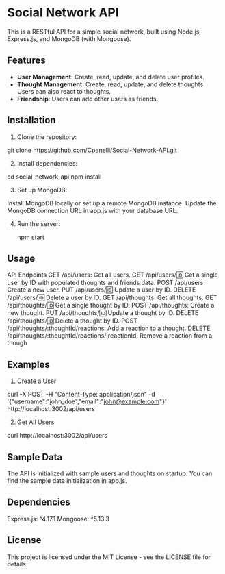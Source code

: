 # Social Network API

This is a RESTful API for a simple social network, built using Node.js, Express.js, and MongoDB (with Mongoose).

## Features

- **User Management**: Create, read, update, and delete user profiles.
- **Thought Management**: Create, read, update, and delete thoughts. Users can also react to thoughts.
- **Friendship**: Users can add other users as friends.

## Installation

1. Clone the repository:

git clone https://github.com/Cpanelli/Social-Network-API.git

2. Install dependencies:

cd social-network-api
npm install

3. Set up MongoDB:

Install MongoDB locally or set up a remote MongoDB instance.
Update the MongoDB connection URL in app.js with your database URL.

4. Run the server:

   npm start

## Usage

API Endpoints
GET /api/users: Get all users.
GET /api/users/:id: Get a single user by ID with populated thoughts and friends data.
POST /api/users: Create a new user.
PUT /api/users/:id: Update a user by ID.
DELETE /api/users/:id: Delete a user by ID.
GET /api/thoughts: Get all thoughts.
GET /api/thoughts/:id: Get a single thought by ID.
POST /api/thoughts: Create a new thought.
PUT /api/thoughts/:id: Update a thought by ID.
DELETE /api/thoughts/:id: Delete a thought by ID.
POST /api/thoughts/:thoughtId/reactions: Add a reaction to a thought.
DELETE /api/thoughts/:thoughtId/reactions/:reactionId: Remove a reaction from a though

## Examples

1. Create a User

curl -X POST -H "Content-Type: application/json" -d '{"username":"john_doe","email":"john@example.com"}' http://localhost:3002/api/users

2. Get All Users

curl http://localhost:3002/api/users

## Sample Data

The API is initialized with sample users and thoughts on startup. You can find the sample data initialization in app.js.

## Dependencies

Express.js: ^4.17.1
Mongoose: ^5.13.3

## License

This project is licensed under the MIT License - see the LICENSE file for details.







